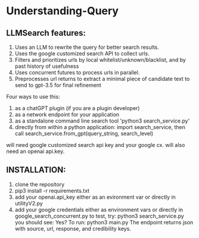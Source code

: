 # Understanding-Query
## LLMSearch features:
1.	Uses an LLM to rewrite the query for better search results.
2.	Uses the google customized search API to collect urls.
3.	Filters and prioritizes urls by local whitelist/unknown/blacklist, and by past history of usefulness
4.	Uses concurrent futures to process urls in parallel.
5.	Preprocesses url returns to extract a minimal piece of candidate text to send to gpt-3.5 for final refinement

Four ways to use this:
1.	as a chatGPT plugin (if you are a plugin developer)
2.	as a network endpoint for your application
3.	as a standalone command line search tool 'python3 search_service.py'
4.	directly from within a python application: import search_service, then call search_service.from_gpt(query_string, search_level)

will need google customized search api key and your google cx.
will also need an openai api.key.

## INSTALLATION:
1.	clone the repository
2.	pip3 install -r requirements.txt
3.	add your openai.api_key either as an evironment var or directly in utilityV2.py
4.	add your google credentials either as environment vars or directly in google_search_concurrent.py
to test, try: python3 search_service.py
you should see:
Yes?
To run: python3 main.py
The endpoint returns json with source, url, response, and credibility keys.
